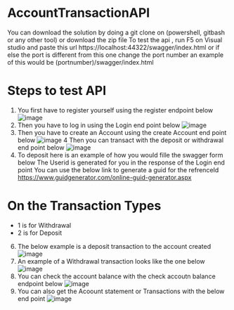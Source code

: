 # AccountTransactionAPI
You can download the solution by doing a git clone on (powershell, gitbash or any other tool) or download the zip file To test the api , run F5 on Visual studio and paste this url https://localhost:44322/swagger/index.html or if else the port is different from this one change the port number an example of this would be (portnumber)/swagger/index.html
# Steps to test API
1) You first have to register yourself using the register endpoint below 
![image](https://user-images.githubusercontent.com/31209722/194860749-85124da9-c42f-45d8-86f0-b890135a23b2.png)
2) Then you have to log in using the Login end point below 
![image](https://user-images.githubusercontent.com/31209722/194860840-1a01f5d0-c6a4-47ce-b12b-fa7b4003dccd.png)
3) Then you have to create an Account using the create Account end point below 
![image](https://user-images.githubusercontent.com/31209722/194860971-75311292-5ef5-49ec-9c90-9c8e929c2544.png)
4 Then you can transact with the deposit or withdrawal end point below 
![image](https://user-images.githubusercontent.com/31209722/194861120-f8319b08-9087-42c9-a553-3e2690f314d6.png)
5) To deposit here is an example of how you would fille the swagger form below
The Userid is generated for you in the response of the Login end point
You can use the below link to generate a guid for the refrenceId 
https://www.guidgenerator.com/online-guid-generator.aspx
# On the Transaction Types 
- 1 is for Withdrawal 
- 2 is for Deposit
6) The below example is a deposit transaction to the account created 
![image](https://user-images.githubusercontent.com/31209722/194861710-d5471e5c-3aae-4e78-b1e3-82154a3b4ea4.png)
7) An example of a Withdrawal transaction looks like the one below 
![image](https://user-images.githubusercontent.com/31209722/194861865-e940b8bb-ec03-4f54-b6cf-ede5edfbacdc.png)
8) You can check the account balance with the check accoutn balance endpoint below
![image](https://user-images.githubusercontent.com/31209722/194861997-dc844b33-79c7-4325-b26e-9da29ae3b55a.png)
9) You can also get the Acoount statement or Transactions with the below end point 
![image](https://user-images.githubusercontent.com/31209722/194862112-310091f7-c51b-480f-839a-3fb48c3a398c.png)


